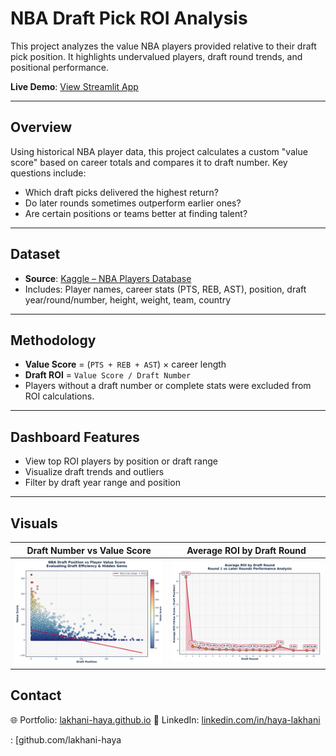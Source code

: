 # NBA Draft Pick ROI Analysis

This project analyzes the value NBA players provided relative to their draft pick position. It highlights undervalued players, draft round trends, and positional performance.

**Live Demo**: [View Streamlit App](https://nba-drafts-roi-analysis-0.streamlit.app/)

---

## Overview

Using historical NBA player data, this project calculates a custom "value score" based on career totals and compares it to draft number. Key questions include:

- Which draft picks delivered the highest return?
- Do later rounds sometimes outperform earlier ones?
- Are certain positions or teams better at finding talent?

---

## Dataset

- **Source**: [Kaggle – NBA Players Database](https://www.kaggle.com/datasets/yagizfiratt/nba-players-database)
- Includes: Player names, career stats (PTS, REB, AST), position, draft year/round/number, height, weight, team, country

---

## Methodology

- **Value Score** = (`PTS + REB + AST`) × career length
- **Draft ROI** = `Value Score / Draft Number`
- Players without a draft number or complete stats were excluded from ROI calculations.

---

## Dashboard Features

- View top ROI players by position or draft range
- Visualize draft trends and outliers
- Filter by draft year range and position

---

## Visuals

| Draft Number vs Value Score                         | Average ROI by Draft Round                    |
|-----------------------------------------------------|-----------------------------------------------|
| ![Draft vs Value](./draft_number_vs_value_score.png) | ![Avg ROI](./avg_roi_by_draft_round.png)       |


## Contact


🌐 Portfolio: [lakhani-haya.github.io](https://lakhani-haya.github.io/) 
🔗 LinkedIn: [linkedin.com/in/haya-lakhani](https://www.linkedin.com/in/haya-lakhani)  

 : [github.com/lakhani-haya


